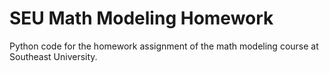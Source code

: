 # SEU Math Modeling Homework

Python code for the homework assignment of the math modeling course at Southeast University.
